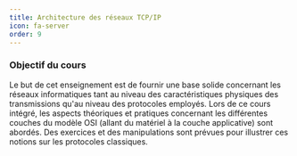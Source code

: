 ```yaml
---
title: Architecture des réseaux TCP/IP 
icon: fa-server
order: 9
---
```


### Objectif du cours

Le but de cet enseignement est de fournir une base solide concernant les réseaux informatiques tant au niveau des caractéristiques physiques des transmissions qu'au niveau des protocoles employés. Lors de ce cours intégré, les aspects théoriques et pratiques concernant les différentes couches du modèle OSI (allant du matériel à la couche applicative) sont abordés. Des exercices et des manipulations sont prévues pour illustrer ces notions sur les protocoles classiques.
